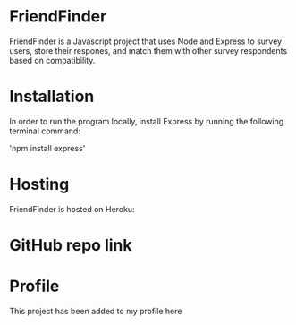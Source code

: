 # FriendFinder

FriendFinder is a Javascript project that uses Node and Express to survey users, store their respones, and match them with other survey respondents based on compatibility.

# Installation

In order to run the program locally, install Express by running the following terminal command:

'npm install express'

# Hosting

FriendFinder is hosted on Heroku: 

# GitHub repo link

# Profile

This project has been added to my profile here



